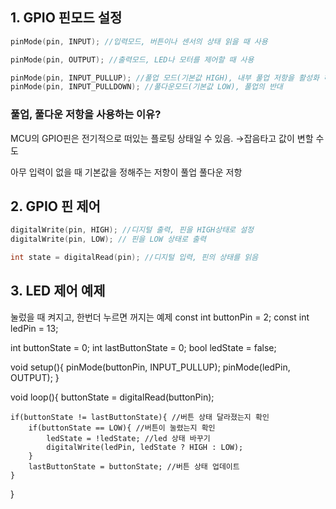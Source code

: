 ## 1. GPIO 핀모드 설정

```cpp
pinMode(pin, INPUT); //입력모드, 버튼이나 센서의 상태 읽을 때 사용

pinMode(pin, OUTPUT); //출력모드, LED나 모터를 제어할 때 사용

pinMode(pin, INPUT_PULLUP); //풀업 모드(기본값 HIGH), 내부 풀업 저항을 활성화 하여 입력핀이 풀업된 상태를 유지 하도록 함
pinMode(pin, INPUT_PULLDOWN); //풀다운모드(기본값 LOW), 풀업의 반대
```

### 풀업, 풀다운 저항을 사용하는 이유?

MCU의 GPIO핀은 전기적으로 떠있는 플로팅 상태일 수 있음. →잡음타고 값이 변할 수도

아무 입력이 없을 때 기본값을 정해주는 저항이 풀업 풀다운 저항

## 2. GPIO 핀 제어

```cpp
digitalWrite(pin, HIGH); //디지털 출력, 핀을 HIGH상태로 설정
digitalWrite(pin, LOW); // 핀을 LOW 상태로 출력

int state = digitalRead(pin); //디지털 입력, 핀의 상태를 읽음
```

## 3. LED 제어 예제

눌렀을 때 켜지고, 한번더 누르면 꺼지는 예제
const int buttonPin = 2;
const int ledPin = 13;

int buttonState = 0;
int lastButtonState = 0;
bool ledState = false;

void setup(){
	pinMode(buttonPin, INPUT_PULLUP);
	pinMode(ledPin, OUTPUT);
}

void loop(){
	buttonState = digitalRead(buttonPin);
	
	if(buttonState != lastButtonState){ //버튼 상태 달라졌는지 확인
		if(buttonState == LOW){ //버튼이 눌렸는지 확인
			ledState = !ledState; //led 상태 바꾸기
			digitalWrite(ledPin, ledState ? HIGH : LOW);
		}
		lastButtonState = buttonState; //버튼 상태 업데이트
	}
}
